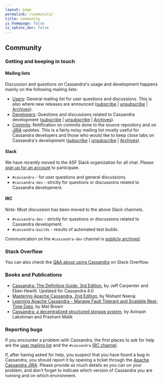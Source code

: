 ```yaml
---
layout: page
permalink: /community/
title: Community
is_homepage: false
is_sphinx_doc: false
---
```


Community
---------

### Getting and keeping in touch

#### Mailing lists<a name="mailing"></a>

Discussion and questions on Cassandra's usage and development happens mainly on the following mailing lists:

* [Users](http://www.mail-archive.com/user@cassandra.apache.org/): General mailing list for user questions and discussions. This is also where new releases are announced
  ([subscribe](mailto:user-subscribe@cassandra.apache.org) | [unsubscribe](mailto:user-unsubscribe@cassandra.apache.org) | [Archives](https://lists.apache.org/list.html?user@cassandra.apache.org)).
* [Developers](http://www.mail-archive.com/dev@cassandra.apache.org/): Questions and discussions related to Cassandra development
  ([subscribe](mailto:dev-subscribe@cassandra.apache.org) | [unsubscribe](mailto:dev-unsubscribe@cassandra.apache.org) | [Archives](https://lists.apache.org/list.html?dev@cassandra.apache.org)).
* [Commits](http://www.mail-archive.com/commits@cassandra.apache.org/): Notification on commits done to the source
  repository and on [JIRA](https://issues.apache.org/jira/browse/CASSANDRA) updates. This is a fairly noisy mailing list
  mostly useful for Cassandra developers and those who would like to keep close tabs on Cassandra's development
  ([subscribe](mailto:commits-subscribe@cassandra.apache.org) | [unsubscribe](mailto:commits-unsubscribe@cassandra.apache.org) | [Archives](https://lists.apache.org/list.html?commits@cassandra.apache.org)).
  
#### Slack

We have recently moved to the ASF Slack organization for all chat.  Please [sign up for an account](https://s.apache.org/slack-invite) to participate.

* `#cassandra` - for user questions and general discussions.
* `#cassandra-dev` - strictly for questions or discussions related to Cassandra development.

#### IRC<a name="irc"></a>

*Note*: Most discussion has been moved to the above Slack channels.  

* `#cassandra-dev` - strictly for questions or discussions related to Cassandra development.
* `#cassandra-builds` - results of automated test builds.

Communication on the `#cassandra-dev` channel is [publicly archived](http://wilderness.apache.org/channels/#logs-#cassandra-dev).

### Stack Overflow

You can also check the [Q&A about using Cassandra](http://stackoverflow.com/questions/tagged/cassandra) on Stack
Overflow.


### Books and Publications

* [Cassandra: The Definitive Guide, 3rd Edition](http://shop.oreilly.com/product/0636920299837.do), by Jeff Carpenter and Eben Hewitt. Updated for Cassandra 4.0
* [Mastering Apache Cassandra, 2nd Edition](https://www.amazon.com/Mastering-Apache-Cassandra-Nishant-Neeraj/dp/1784392618/), by Nishant Neeraj
* [Learning Apache Cassandra - Manage Fault Tolerant and Scalable Real-Time Data](https://www.amazon.com/Learning-Apache-Cassandra-Tolerant-Real-Time/dp/1783989203/), by Mat Brown
* [Cassandra: a decentralized structured storage system](https://dl.acm.org/citation.cfm?id=1773922), by Avinash Lakshman and Prashant Malik


### Reporting bugs

If you encounter a problem with Cassandra, the first places to ask for help are the [user mailing list](#mailing)
and the `#cassandra` [IRC channel](#irc).

If, after having asked for help, you suspect that you have found a bug in Cassandra, you should report it by opening a
ticket through the [Apache Cassandra JIRA](https://issues.apache.org/jira/browse/CASSANDRA). Please provide as much
details as you can on your problem, and don't forget to indicate which version of Cassandra you are running and on which
environment.
